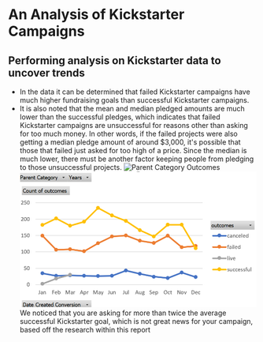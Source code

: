 # An Analysis of Kickstarter Campaigns
## Performing analysis on Kickstarter data to uncover trends
* In the data it can be determined that failed Kickstarter campaigns have much higher fundraising goals than successful Kickstarter campaigns. 
* It is also noted that the mean and median pledged amounts are much lower than the successful pledges, which indicates that failed Kickstarter campaigns are unsuccessful for reasons other than asking for too much money. In other words, if the failed projects were also getting a median pledge amount of around $3,000, it's possible that those that failed just asked for too high of a price. Since the median is much lower, there must be another factor keeping people from pledging to those unsuccessful projects. 
![Parent Category Outcomes](https://user-images.githubusercontent.com/94081212/147017566-38de28ad-6209-4310-902d-afcad0b06d08.png)
![Outcomes based on launch date](https://github.com/backwater-graphics/kickstarter-analysis/blob/main/Outcomes%20based%20on%20Launch%20date.png)
We noticed that you are asking for more than twice the average successful Kickstarter goal, which is not great news for your campaign, based off the research within this report
